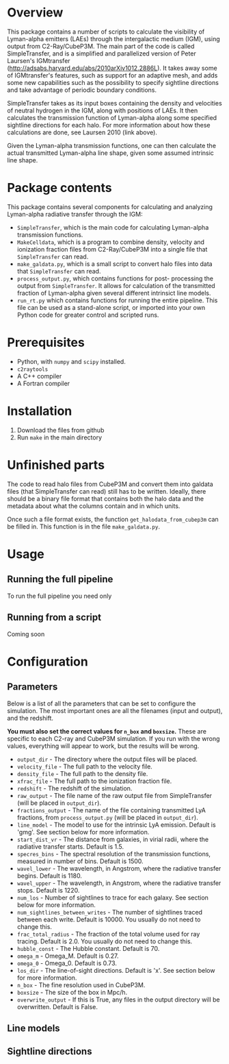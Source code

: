 Overview
==================
This package contains a number of scripts to calculate the
visibility of Lyman-alpha emitters (LAEs) through the
intergalactic medium (IGM), using output from C2-Ray/CubeP3M.
The main part of the code is
called SimpleTransfer, and is a simplified and parallelized
version of Peter Laursen's IGMtransfer
(http://adsabs.harvard.edu/abs/2010arXiv1012.2886L).
It takes away some of IGMtransfer's features, such as
support for an adaptive mesh, and adds some new capabilities
such as the possibility to specify sightline directions and
take advantage of periodic boundary conditions.

SimpleTransfer takes as its input boxes containing the density
and velocities of neutral hydrogen in the IGM, along with
positions of LAEs. It then calculates the transmission function
of Lyman-alpha along some specified sightline directions for
each halo. For more information about how these calculations
are done, see Laursen 2010 (link above).

Given the Lyman-alpha transmission functions, one can then
calculate the actual transmitted Lyman-alpha line shape,
given some assumed intrinsic line shape.

Package contents
================
This package contains several components for calculating and
analyzing Lyman-alpha radiative transfer through the IGM:

* `SimpleTransfer`, which is the main code for calculating
Lyman-alpha transmission functions.
* `MakeCelldata`, which is a program to combine density, velocity
and ionization fraction files from C2-Ray/CubeP3M into a single
file that `SimpleTransfer` can read.
* `make_galdata.py`, which is a small script to convert halo
files into data that `SimpleTransfer` can read.
* `process_output.py`, which contains functions for post-
processing the output from `SimpleTransfer`. It allows for
calculation of the transmitted fraction of Lyman-alpha given
several different intrinsict line models.
* `run_rt.py` which contains functions for running the entire
pipeline. This file can be used as a stand-alone script, or
imported into your own Python code for greater control and
scripted runs.

Prerequisites
=============
* Python, with `numpy` and `scipy` installed.
* `c2raytools`
* A C++ compiler
* A Fortran compiler

Installation
============
1. Download the files from github
2. Run `make` in the main directory


Unfinished parts
================
The code to read halo files from CubeP3M and convert them into
galdata files (that SimpleTransfer can read) still has to be written.
Ideally, there should be a binary file format that contains both
the halo data and the metadata about what the columns contain and
in which units.

Once such a file format exists, the function `get_halodata_from_cubep3m`
can be filled in. This function is in the file `make_galdata.py`.


Usage
=====
Running the full pipeline
-------------------------
To run the full pipeline you need only

Running from a script
---------------------
Coming soon


Configuration
=============
Parameters
----------
Below is a list of all the parameters that can be set to
configure the simulation. The most important ones are all
the filenames (input and output), and the redshift.

**You must also set the correct values for `n_box` and
 `boxsize`.** These are specific to each C2-ray and CubeP3M
 simulation. If you run with the wrong values, everything
 will appear to work, but the results will be wrong.

* `output_dir` - The directory where the output files will
be placed.
* `velocity_file` - The full path to the velocity file.
* `density_file` - The full path to the density file.
* `xfrac_file` - The full path to the ionization fraction
file.
* `redshift` - The redshift of the simulation.
* `raw_output` - The file name of the raw output file from SimpleTransfer (will be placed in `output_dir`).
* `fractions_output` - The name of the file containing
transmitted LyA fractions, from `process_output.py` (will be placed in `output_dir`).
* `line_model` - The model to use for the intrinsic LyA
emission. Default is 'gmg'. See section below for more
information.
* `start_dist_vr` - The distance from galaxies, in virial
radii, where the radiative transfer starts. Default is 1.5.
* `specres_bins` - The spectral resolution of the
transmission functions, measured in number of bins. Default
is 1500.
* `wavel_lower` - The wavelength, in Angstrom, where the
radiative transfer begins. Default is 1180.
* `wavel_upper`  - The wavelength, in Angstrom, where the
radiative transfer stops. Default is 1220.
* `num_los` - Number of sightlines to trace for each galaxy.
See section below for more information.
* `num_sightlines_between_writes` - The number of sightlines
traced between each write. Default is 10000. You usually do
not need to change this.
* `frac_total_radius` - The fraction of the total volume
used for ray tracing. Default is 2.0. You usually do not need
to change this.
* `hubble_const` - The Hubble constant. Default is 70.
* `omega_m` - Omega_M. Default is 0.27.
* `omega_0` - Omega_0. Default is 0.73.
* `los_dir` - The line-of-sight directions. Default is 'x'.
See section below for more information.
* `n_box` - The fine resolution used in CubeP3M.
* `boxsize` - The size of the box in Mpc/h.
* `overwrite_output` - If this is True, any files in the
output directory will be overwritten. Default is False.


Line models
-----------

Sightline directions
--------------------
